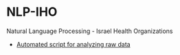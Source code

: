 # NLP-IHO
Natural Language Processing - Israel Health Organizations

- [Automated script for analyzing raw data](./analyze_original_dataset.exe)
